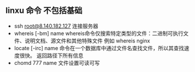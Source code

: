 ## linxu 命令 不包括基础
* ssh root@8.140.182.127 连接服务器
* whereis [-bm] name whereis命令仅搜索特定类型的文件：二进制可执行文件、说明文档、源文件和其他特殊文件 例如 whereis nginx
* locate [-irc] name 命令在一个数据库中通过文件名查找文件，所以其查找速度很快。 返回路径下所有信息
* chomd 777 name 文件设置可读可写

